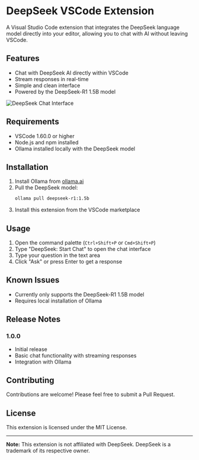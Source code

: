 # DeepSeek VSCode Extension

A Visual Studio Code extension that integrates the DeepSeek language model directly into your editor, allowing you to chat with AI without leaving VSCode.

## Features

- Chat with DeepSeek AI directly within VSCode
- Stream responses in real-time
- Simple and clean interface
- Powered by the DeepSeek-R1 1.5B model

![DeepSeek Chat Interface](images/chat-interface.png)

## Requirements

- VSCode 1.60.0 or higher
- Node.js and npm installed
- Ollama installed locally with the DeepSeek model

## Installation

1. Install Ollama from [ollama.ai](https://ollama.ai)
2. Pull the DeepSeek model:
   ```bash
   ollama pull deepseek-r1:1.5b
   ```
3. Install this extension from the VSCode marketplace

## Usage

1. Open the command palette (`Ctrl+Shift+P` or `Cmd+Shift+P`)
2. Type "DeepSeek: Start Chat" to open the chat interface
3. Type your question in the text area
4. Click "Ask" or press Enter to get a response

## Known Issues

- Currently only supports the DeepSeek-R1 1.5B model
- Requires local installation of Ollama

## Release Notes

### 1.0.0
- Initial release
- Basic chat functionality with streaming responses
- Integration with Ollama

## Contributing

Contributions are welcome! Please feel free to submit a Pull Request.

## License

This extension is licensed under the MIT License.

---

**Note:** This extension is not affiliated with DeepSeek. DeepSeek is a trademark of its respective owner.
